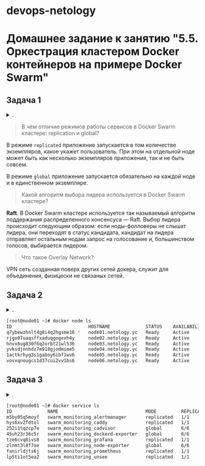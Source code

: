 devops-netology
===============

# Домашнее задание к занятию "5.5. Оркестрация кластером Docker контейнеров на примере Docker Swarm"

## Задача 1

<details>
<summary>.</summary>

> Дайте письменые ответы на следующие вопросы:
> 
> - В чём отличие режимов работы сервисов в Docker Swarm кластере: replication и global?
> - Какой алгоритм выбора лидера используется в Docker Swarm кластере?
> - Что такое Overlay Network?

</details>

> В чём отличие режимов работы сервисов в Docker Swarm кластере: replication и global?

В режиме `replicated` приложение запускается в том количестве экземпляров, какое укажет пользователь. При этом на отдельной ноде может быть как несколько экземпляров приложения, так и не быть совсем. 

В режиме `global` приложение запускается обязательно на каждой ноде и в единственном экземпляре. 

> Какой алгоритм выбора лидера используется в Docker Swarm кластере?

**Raft**. 
В Docker Swarm кластере используется так называемый алгоритм поддержания распределенного консенсуса — Raft. Выбор лидера происходит следующим образом: если ноды-фолловеры не слышат лидера, они переходят в статус кандидата, кандидат на лидера отправляет остальным нодам запрос на голосование и, большинством голосов, выбирается лидером.

> Что такое Overlay Network?

VPN сеть созданная поверх других сетей докера, служит для объединения, физицески не связаных сетей.

## Задача 2

<details>
<summary>.</summary>

> Создать ваш первый Docker Swarm кластер в Яндекс.Облаке
> 
> Для получения зачета, вам необходимо предоставить скриншот из терминала (консоли), с выводом команды:
> ```
> docker node ls
> ```

</details>

```bash
[root@node01 ~]# docker node ls
ID                            HOSTNAME             STATUS    AVAILABILITY   MANAGER STATUS   ENGINE VERSION
q7ybewzhnlt4g8i4q2hgsme16 *   node01.netology.yc   Ready     Active         Leader           20.10.11
rjgo07uaqsffxaduqgogexh4y     node02.netology.yc   Ready     Active         Reachable        20.10.11
hnvx6ug830f6q2orbt21wl536     node03.netology.yc   Ready     Active         Reachable        20.10.11
yvksdjnnhdz7m918gjodmime5     node04.netology.yc   Ready     Active                          20.10.11
1actkrhyg3s1gaboy6ibf1wv6     node05.netology.yc   Ready     Active                          20.10.11
vovxqnougcs1d37cui2vv1bs6     node06.netology.yc   Ready     Active                          20.10.11
```

## Задача 3

<details>
<summary>.</summary>

> Создать ваш первый, готовый к боевой эксплуатации кластер мониторинга, состоящий из стека микросервисов.
> 
> Для получения зачета, вам необходимо предоставить скриншот из терминала (консоли), с выводом команды:
> ```
> docker service ls
> ```

</details>

```bash
[root@node01 ~]# docker service ls
ID             NAME                                MODE         REPLICAS   IMAGE                                          PORTS
m5by05q5moyf   swarm_monitoring_alertmanager       replicated   1/1        stefanprodan/swarmprom-alertmanager:v0.14.0    
hys6xv2fdtol   swarm_monitoring_caddy              replicated   1/1        stefanprodan/caddy:latest                      *:3000->3000/tcp, *:9090->9090/tcp, *:9093-9094->9093-9094/tcp
252i1tqzcp7e   swarm_monitoring_cadvisor           global       6/6        google/cadvisor:latest                         
45uh23r36c5r   swarm_monitoring_dockerd-exporter   global       6/6        stefanprodan/caddy:latest                      
tze6cvq8ivs8   swarm_monitoring_grafana            replicated   1/1        stefanprodan/swarmprom-grafana:5.3.4           
zlnmt3l8f7oe   swarm_monitoring_node-exporter      global       6/6        stefanprodan/swarmprom-node-exporter:v0.16.0   
fanirldjts6j   swarm_monitoring_prometheus         replicated   1/1        stefanprodan/swarmprom-prometheus:v2.5.0       
lp5ti1ot5ea2   swarm_monitoring_unsee              replicated   1/1        cloudflare/unsee:v0.8.0 
```


